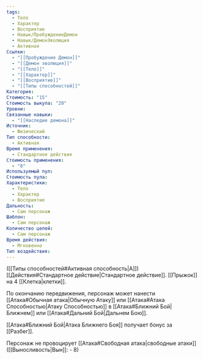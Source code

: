 ```yaml
---
tags:
  - Тело
  - Характер
  - Восприятие
  - Навык/ПробуждениеДемон
  - Навык/ДемонЭволюция
  - Активная
Ссылки:
  - "[[Пробуждение Демон]]"
  - "[[Демон эволюция]]"
  - "[[Тело]]"
  - "[[Характер]]"
  - "[[Восприятие]]"
  - "[[Типы способностей]]"
Категория: 
Стоимость: "15"
Стоимость выкупа: "20"
Уровни: 
Связанные навыки:
  - "[[Наследие демона]]"
Источник:
  - Физический
Тип способности:
  - Активная
Время применения:
  - Стандартное действие
Стоимость применения:
  - "8"
Используемый пул: 
Стоимость пула: 
Характеристики:
  - Тело
  - Характер
  - Восприятие
Дальность:
  - Сам персонаж
Шаблон:
  - Сам персонаж
Количество целей:
  - Сам персонаж
Время действия:
  - Мгновенно
Тип воздействия: 
---
```

([[Типы способностей#Активная способность|А]]) [[Действия#Стандартное действие|Стандартное действие]]. [[Прыжок]] на 4 [[Клетка|клетки]]. 

По окончанию передвижения, персонаж может нанести [[Атака#Обычная атака|Обычную Атаку]] или [[Атака#Атака Способностью|Атаку Способностью]] в [[Атака#Ближний Бой|Ближнем]] или [[Атака#Дальний Бой|Дальнем Бою]]. 

[[Атака#Ближний Бой|Атака  Ближнего Боя]] получает бонус за [[Разбег]].

Персонаж не провоцирует [[Атака#Свободная атака|свободные атаки]] ([[Выносливость|Вын]]: - 8)